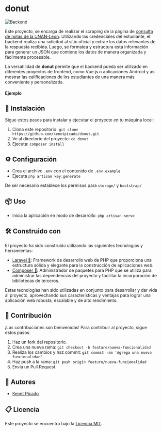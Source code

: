 # donut
![Backend](https://img.shields.io/badge/Backend-blue)

Este proyecto, se encarga de realizar el scraping de la página de [consulta de notas de la UNAN-Leon](https://portalestudiantes.unanleon.edu.ni/consulta_estudiantes.php). Utilizando las credenciales del estudiante, el backend realiza una solicitud al sitio oficial y extrae los datos relevantes de la respuesta recibida. Luego, se formatea y estructura esta información para generar un JSON que contiene los datos de manera organizada y fácilmente procesable.

La versatilidad de **donut** permite que el backend pueda ser utilizado en diferentes proyectos de frontend, como Vue.js o aplicaciones Android y asi mostrar las calificaciones de los estudiantes de una manera más conveniente y personalizada.

#### Ejemplo


## 🚀 Instalación

Sigue estos pasos para instalar y ejecutar el proyecto en tu máquina local:

1. Clona este repositorio: `git clone https://github.com/kenetpicado/donut.git`
2. Ve al directorio del proyecto: `cd donut`
3. Ejecuta: `composer install`

## ⚙️ Configuración
- Crea el archivo `.env` con el contenido de `.env.example`
- Ejecuta `php artisan key:generate`

De ser necesario establece los permisos para `storage/` y `bootstrap/`

## 📦 Uso

- Inicia la aplicación en modo de desarrollo: `php artisan serve`

## 🛠️ Construido con

El proyecto ha sido construido utilizando las siguientes tecnologías y herramientas:

- [Laravel 💜](https://laravel.com/): Framework de desarrollo web de PHP que proporciona una estructura sólida y elegante para la construcción de aplicaciones web.
- [Composer 🎵](https://getcomposer.org/): Administrador de paquetes para PHP que se utiliza para administrar las dependencias del proyecto y facilitar la incorporación de bibliotecas de terceros.

Estas tecnologías han sido utilizadas en conjunto para desarrollar y dar vida al proyecto, aprovechando sus características y ventajas para lograr una aplicación web robusta, escalable y de alto rendimiento.


## 🤝 Contribución

¡Las contribuciones son bienvenidas! Para contribuir al proyecto, sigue estos pasos:

1. Haz un fork del repositorio.
2. Crea una nueva rama: `git checkout -b feature/nueva-funcionalidad`
3. Realiza los cambios y haz commit: `git commit -am 'Agrega una nueva funcionalidad'`
4. Haz push a la rama: `git push origin feature/nueva-funcionalidad`
5. Envía un Pull Request.

## 👥 Autores
- [Kenet Picado](https://github.com/kenetpicado)

## 📋 Licencia

Este proyecto se encuentra bajo la [Licencia MIT](https://opensource.org/licenses/MIT).


